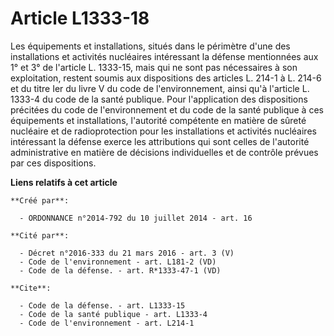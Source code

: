 # Article L1333-18

Les équipements et installations, situés dans le périmètre d'une des installations et activités nucléaires intéressant la
défense mentionnées aux 1° et 3° de l'article L. 1333-15, mais qui ne sont pas nécessaires à son exploitation, restent soumis
aux dispositions des articles L. 214-1 à L. 214-6 et du titre Ier du livre V du code de l'environnement, ainsi qu'à l'article
L. 1333-4 du code de la santé publique. Pour l'application des dispositions précitées du code de l'environnement et du code
de la santé publique à ces équipements et installations, l'autorité compétente en matière de sûreté nucléaire et de
radioprotection pour les installations et activités nucléaires intéressant la défense exerce les attributions qui sont celles
de l'autorité administrative en matière de décisions individuelles et de contrôle prévues par ces dispositions.

**Liens relatifs à cet article**

	**Créé par**:

	  - ORDONNANCE n°2014-792 du 10 juillet 2014 - art. 16

	**Cité par**:

	  - Décret n°2016-333 du 21 mars 2016 - art. 3 (V)
	  - Code de l'environnement - art. L181-2 (VD)
	  - Code de la défense. - art. R*1333-47-1 (VD)

	**Cite**:

	  - Code de la défense. - art. L1333-15
	  - Code de la santé publique - art. L1333-4
	  - Code de l'environnement - art. L214-1
